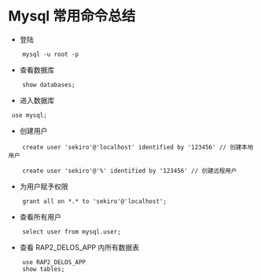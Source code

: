 # Mysql 常用命令总结

- 登陆

```
    mysql -u root -p
```

- 查看数据库

```
    show databases;
```

- 进入数据库

```
 use mysql;
```

- 创建用户

```
    create user 'sekiro'@'localhost' identified by '123456' // 创建本地用户

    create user 'sekiro'@'%' identified by '123456' // 创建远程用户
```

- 为用户赋予权限

```
    grant all on *.* to 'sekiro'@'localhost';
```

- 查看所有用户

```
    select user from mysql.user;
```

- 查看 RAP2_DELOS_APP 内所有数据表

```
    use RAP2_DELOS_APP
    show tables;
```
